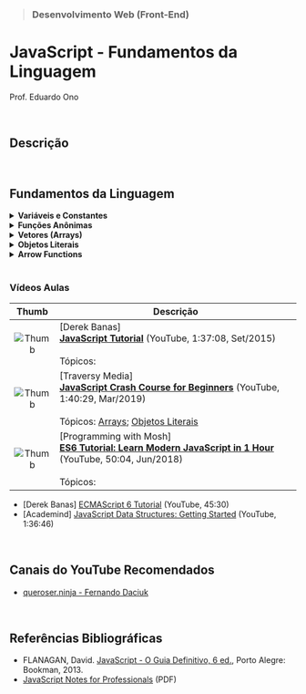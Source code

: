 > ### Desenvolvimento Web (Front-End)

# JavaScript - Fundamentos da Linguagem

Prof. Eduardo Ono

<br>

## Descrição

<br>

## Fundamentos da Linguagem

<details>
  <summary>
    <strong>Variáveis e Constantes</strong>
  </summary>
  <section markdown="1">

  * **_const_**

  ```js
  const pi = 3.14;
  pi = 3.1416;
  const e; // ERRO! Constante não inicializada
  ```

  * **_var_ e _let_ (ES6)**

  ```js
  var num = 10;
  num2 = 5; // ERRO! Variável não declarada

  for (i = 0; i < 6; i++)
  {
    console.log(i);
  }
  console.log('Valor de i = ' + i);


  for (var i = 0; i < 6; i++)
  {
    console.log(i);
  }
  console.log('Valor de i = ' + i);


  for (let i = 0; i < 10; i++)
  {
    console.log(i);
  }
  console.log('Valor de i = ' + i); // ERRO! A variável i não foi "definida".
  ```

  </section>
</details>

<details>
    <summary>
      <strong>Funções Anônimas</strong>
    </summary>

```js
//  Função tradicional:
function calcularIMC(peso, altura) {
    let imc = 0;
    if (peso > 0 && altura > 0) {
        imc = peso / (altura ** 2);
    }
    return imc;
}

let imc = calcularIMC(67, 1.73);
console.log(imc.toFixed(1));

// Função Anônima (função que não possui um nome):
const calcularImc = (peso, altura) => {
    let imc = 0;
    if (peso > 0 && altura > 0) {
        imc = peso / (altura ** 2);
    }
    return imc;
}

console.log(calcularImc(67, 1.73).toFixed(1));

// Função Anônima "auto-executável":
(function () {
    var now = new Date();
    var time = ("0" + now.getHours()).slice(-2) + ":" +
        ("0" + now.getMinutes()).slice(-2) + ":" +
        ("0" + now.getSeconds()).slice(-2);
    console.log(time);
})();
```

</details>

<details>
  <summary>
    <strong>Vetores (Arrays)</strong>
  </summary>

```js
const frutas = [ 'maçã', 'laranja', 'pera' ];
frutas[3] = 'uva'; // Cuidado!
frutas.push('manga'); // Insere como último elemento
frutas.unshift('morango'); // Insere como primeiro elemento
frutas.pop(); // Remove o último elemento
console.log(Array.isArray(frutas));
console.log(frutas);
console.log(frutas.indexOf('laranja'));

const coisas = [ 'maçã', 'laranja', 10, true ];
console.log(Array.isArray(frutas)); // => true
console.log(coisas);
 ```

</details>

<details>
  <summary>
    <strong>Objetos Literais</strong>
  </summary>

  * **Objetos**

  ```js
  const pessoa = {
    nome: 'Fulano',
    sobrenome: 'de tal',
    idade: 91,
    hobbies: [ 'música', 'filmes', 'esporte' ],
    endereco: {
      rua: 'Francisco Glicério',
      numero: 1,
      cidade: 'Campinas',
      uf: 'SP'
    },
  };

  console.log(pessoa);
  console.log(pessoa.nome, pessoa.sobrenome);
  console.log(pessoa.hobbies[1]); // => filmes
  console.log(pessoa.endereco.cidade); // Campinas

  pessoa.email = 'fulano@umbrella.com';
  console.log(pessoa);
  ```

  * **Vetor de Objetos**

```js
const musicas = [
  {
    id: 'aaaaaaaa',
    musica: 'Sultans of Swing',
    album: 'Dire Straits',
    artista: 'Dire Straits',
    ano: 1978,
  },
  {
    id: 'bbbbbbbb',
    musica: 'Tears in Heaven',
    album: 'Unplugged',
    artista: 'Eric Clapton',
    ano: 1992,
  },
  {
    id: 'ccccccccc',
    musica: 'So far Away',
    album: 'Brothers in Arms',
    artista: 'Dire Straits',
    ano: 1985,
  },
];

console.log(musicas);

const json = JSON.stringify(musicas);
console.log(json);

var str = '\n';
for (let i = 0; i < musicas.length; i++)
{
  str += 'Música: ' + musicas[i]['musica'] + '\n';
  str += 'Artista: ' + musicas[i]['artista'] + '\n';
  str += 'Album: ' + musicas[i]['album'] + '\n';
  str += 'Ano: ' + musicas[i]['ano'] +'\n\n';
}
console.log(str);

// ES6
str = '\n';
for (let i = 0; i < musicas.length; i++)
{
  str += `Música: ${musicas[i]['musica']}\n`;
  str += `Artista: ${musicas[i]['artista']}\n`;
  str += `Album: ${musicas[i]['album']}\n`;
  str += `Ano: ${musicas[i]['ano']}\n\n`;
}
console.log(str);

console.log('--- forEach ---');
musicas.forEach(function (elemento) {
  console.log(elemento.musica);
});

console.log('\n--- forEach (ES6) ---');
musicas.forEach( elemento => {
  console.log(elemento.musica);
});
```

</details>

<details>
    <summary>
      <strong>Arrow Functions</strong>
    </summary>

Função tradicional:

```js
function calcularIMC(peso, altura) {
    var imc = 0;
    if (peso > 0 && altura > 0) {
        imc = peso / (altura ** 2);
    }
    return imc;
}
```

Arrow Function:

```js
const imc = (peso, altura) => {
    var imc = 0;
    if (peso > 0 && altura > 0) {
        imc = peso / (altura ** 2);
    }
    return imc;
}

console.log(imc(68, 1.73).toFixed(1));

// ou

const imc = (peso, altura) => (peso > 0 && altura > 0) ? peso / (altura ** 2) : 0;

console.log(imc(68, 1.73).toFixed(1));
```

Arrow Function "auto-executável"

```js
(() => {
    var now = new Date();
    var time = ("0" + now.getHours()).slice(-2) + ":" +
        ("0" + now.getMinutes()).slice(-2) + ":" +
        ("0" + now.getSeconds()).slice(-2);
    console.log(time);
})();
```

  * **Arrow Function retornando um JSON**

```js
const pessoa = () => {
    return {"nome": "Fulano de Tal"};
}
// ou
const pessoa = () => ({"nome": "Fulano de Tal"});

console.log(pessoa());
```

</details>

<br>

### Vídeos Aulas

| Thumb | Descrição |
| :-: | --- |
| ![Thumb](https://img.youtube.com/vi/fju9ii8YsGs/default.jpg) | [Derek Banas]<br>[**JavaScript Tutorial**](https://www.youtube.com/watch?v=fju9ii8YsGs) (YouTube, 1:37:08, Set/2015)<br><br>Tópicos:
| ![Thumb](https://img.youtube.com/vi/hdI2bqOjy3c/default.jpg) | [Traversy Media]<br>[**JavaScript Crash Course for Beginners**](https://www.youtube.com/watch?v=hdI2bqOjy3c) (YouTube, 1:40:29, Mar/2019)<br><br>Tópicos: [Arrays](https://www.youtube.com/watch?v=hdI2bqOjy3c&t=1432s); [Objetos Literais](https://www.youtube.com/watch?v=hdI2bqOjy3c&t=1808s)
| ![Thumb](https://img.youtube.com/vi/NCwa_xi0Uuc/default.jpg) | [Programming with Mosh]<br>[**ES6 Tutorial: Learn Modern JavaScript in 1 Hour**](https://www.youtube.com/watch?v=NCwa_xi0Uuc) (YouTube, 50:04, Jun/2018)<br><br>Tópicos:

* [Derek Banas] [ECMAScript 6 Tutorial](https://youtu.be/Jakoi0G8lBg) (YouTube, 45:30)
* [Academind] [JavaScript Data Structures: Getting Started](https://youtu.be/41GSinwoMYA) (YouTube, 1:36:46)

<br>

## Canais do YouTube Recomendados

* [queroser.ninja - Fernando Daciuk](https://www.youtube.com/channel/UCoMS25HuclMfa6IQJNcvh2w)

<br>

## Referências Bibliográficas

* FLANAGAN, David. [JavaScript - O Guia Definitivo, 6 ed.](https://www.academia.edu/40442620/JavaScript_O_Guia_Definitivo_v), Porto Alegre: Bookman, 2013.
* [JavaScript Notes for Professionals](https://goalkicker.com/HTML5Book/) (PDF)

<br>
